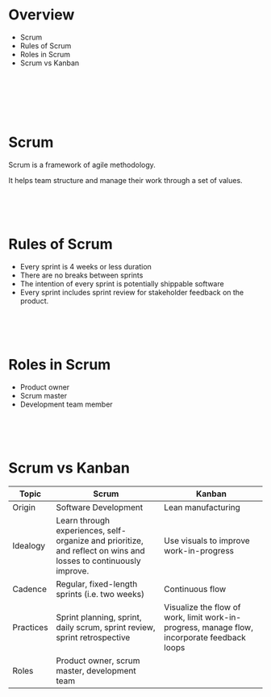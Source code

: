 # Overview

- Scrum
- Rules of Scrum
- Roles in Scrum
- Scrum vs Kanban

&nbsp;

&nbsp;

&nbsp;

# Scrum

Scrum is a framework of agile methodology.

It helps team structure and manage their work through a set of values.

&nbsp;

&nbsp;

# Rules of Scrum

- Every sprint is 4 weeks or less duration
- There are no breaks between sprints
- The intention of every sprint is potentially shippable software
- Every sprint includes sprint review for stakeholder feedback on the product.

&nbsp;

&nbsp;

# Roles in Scrum

- Product owner
- Scrum master
- Development team member

&nbsp;

&nbsp;

# Scrum vs Kanban

| Topic     | Scrum                                                                                                            | Kanban                                                                                      |
| --------- | ---------------------------------------------------------------------------------------------------------------- | ------------------------------------------------------------------------------------------- | 
| Origin    | Software Development                                                                                             | Lean manufacturing                                                                          |
| Idealogy  | Learn through experiences, self-organize and prioritize, and reflect on wins and losses to continuously improve. | Use visuals to improve work-in-progress                                                     |
| Cadence   | Regular, fixed-length sprints (i.e. two weeks)                                                                   | Continuous flow                                                                             |
| Practices | Sprint planning, sprint, daily scrum, sprint review, sprint retrospective                                        | Visualize the flow of work, limit work-in-progress, manage flow, incorporate feedback loops |
| Roles     | Product owner, scrum master, development team                                                                    |                                                                                             | No required roles |

&nbsp;
